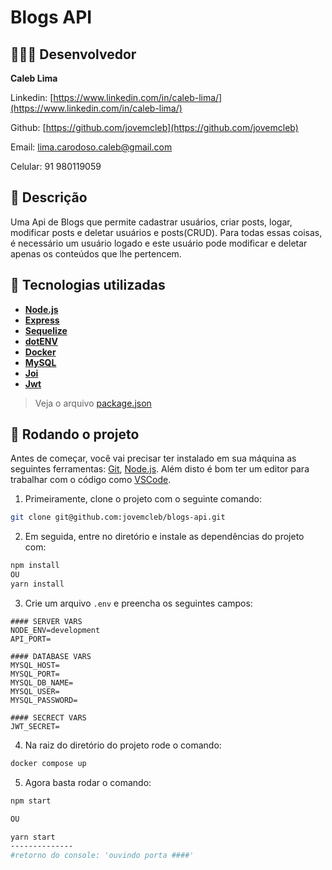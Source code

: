 # Blogs API

## 👨🏽‍💻 Desenvolvedor

**Caleb Lima**

Linkedin: [https://www.linkedin.com/in/caleb-lima/](https://www.linkedin.com/in/caleb-lima/)

Github: [https://github.com/jovemcleb](https://github.com/jovemcleb)

Email: lima.carodoso.caleb@gmail.com

Celular: 91 980119059

## ****📝**** Descrição

Uma Api de Blogs que permite cadastrar usuários, criar posts, logar, modificar posts e deletar usuários e posts(CRUD). Para todas essas coisas, é necessário um usuário logado e este usuário pode modificar e deletar apenas os conteúdos que lhe pertencem.

## ****🔧 Tecnologias utilizadas****

- **[Node.js](https://nodejs.org/en/)**
- **[Express](https://expressjs.com/)**
- **[Sequelize](https://sequelize.org/)**
- **[dotENV](https://github.com/motdotla/dotenv)**
- **[Docker](https://www.docker.com/)**
- **[MySQL](https://www.mysql.com/)**
- **[Joi](https://github.com/hapijs/joi)**
- **[Jwt](https://jwt.io/)**

> Veja o arquivo [package.json](https://github.com/jovemcleb/blogs-api/blob/main/package.json)
> 

## ****🚀 Rodando o projeto****

Antes de começar, você vai precisar ter instalado em sua máquina as seguintes ferramentas: [Git](https://git-scm.com/), [Node.js](https://nodejs.org/en/). Além disto é bom ter um editor para trabalhar com o código como [VSCode](https://code.visualstudio.com/).

1. Primeiramente, clone o projeto com o seguinte comando:

```bash
git clone git@github.com:jovemcleb/blogs-api.git
```

2. Em seguida, entre no diretório e instale as dependências do projeto com:

```bash
npm install 
OU
yarn install
```

3. Crie um arquivo `.env` e preencha os seguintes campos:

```docker
#### SERVER VARS
NODE_ENV=development
API_PORT=

#### DATABASE VARS
MYSQL_HOST=
MYSQL_PORT=
MYSQL_DB_NAME=
MYSQL_USER=
MYSQL_PASSWORD=

#### SECRECT VARS
JWT_SECRET=
```

4. Na raiz do diretório do projeto rode o comando: 

```bash
docker compose up

```

5. Agora basta rodar o comando:

```bash
npm start

OU

yarn start
--------------
#retorno do console: 'ouvindo porta ####'
```
